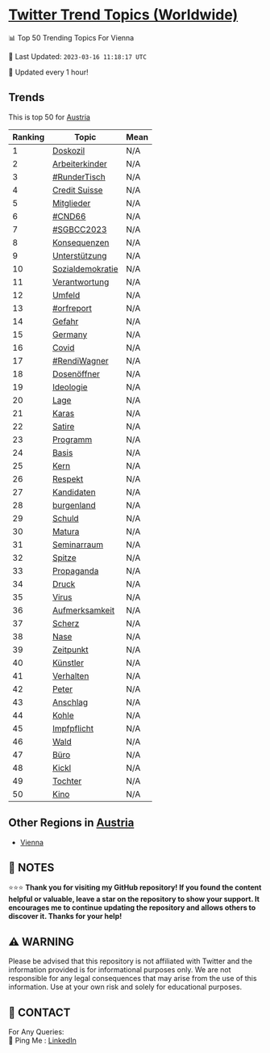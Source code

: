 [Twitter Trend Topics (Worldwide)](https://github.com/ErcinDedeoglu/Twitter-Trend-Topics)
==========


📊 Top 50 Trending Topics For Vienna

📆 Last Updated: `2023-03-16 11:18:17 UTC`

🔧 Updated every 1 hour!


## Trends

This is top 50 for [Austria](</Austria>)

| Ranking | Topic | Mean |
| ------- | ------------ | ------------ |
| 1 | [Doskozil](http://twitter.com/search?q=Doskozil) | N/A |
| 2 | [Arbeiterkinder](http://twitter.com/search?q=Arbeiterkinder) | N/A |
| 3 | [#RunderTisch](http://twitter.com/search?q=%23RunderTisch) | N/A |
| 4 | [Credit Suisse](http://twitter.com/search?q=Credit+Suisse) | N/A |
| 5 | [Mitglieder](http://twitter.com/search?q=Mitglieder) | N/A |
| 6 | [#CND66](http://twitter.com/search?q=%23CND66) | N/A |
| 7 | [#SGBCC2023](http://twitter.com/search?q=%23SGBCC2023) | N/A |
| 8 | [Konsequenzen](http://twitter.com/search?q=Konsequenzen) | N/A |
| 9 | [Unterstützung](http://twitter.com/search?q=Unterst%c3%bctzung) | N/A |
| 10 | [Sozialdemokratie](http://twitter.com/search?q=Sozialdemokratie) | N/A |
| 11 | [Verantwortung](http://twitter.com/search?q=Verantwortung) | N/A |
| 12 | [Umfeld](http://twitter.com/search?q=Umfeld) | N/A |
| 13 | [#orfreport](http://twitter.com/search?q=%23orfreport) | N/A |
| 14 | [Gefahr](http://twitter.com/search?q=Gefahr) | N/A |
| 15 | [Germany](http://twitter.com/search?q=Germany) | N/A |
| 16 | [Covid](http://twitter.com/search?q=Covid) | N/A |
| 17 | [#RendiWagner](http://twitter.com/search?q=%23RendiWagner) | N/A |
| 18 | [Dosenöffner](http://twitter.com/search?q=Dosen%c3%b6ffner) | N/A |
| 19 | [Ideologie](http://twitter.com/search?q=Ideologie) | N/A |
| 20 | [Lage](http://twitter.com/search?q=Lage) | N/A |
| 21 | [Karas](http://twitter.com/search?q=Karas) | N/A |
| 22 | [Satire](http://twitter.com/search?q=Satire) | N/A |
| 23 | [Programm](http://twitter.com/search?q=Programm) | N/A |
| 24 | [Basis](http://twitter.com/search?q=Basis) | N/A |
| 25 | [Kern](http://twitter.com/search?q=Kern) | N/A |
| 26 | [Respekt](http://twitter.com/search?q=Respekt) | N/A |
| 27 | [Kandidaten](http://twitter.com/search?q=Kandidaten) | N/A |
| 28 | [burgenland](http://twitter.com/search?q=burgenland) | N/A |
| 29 | [Schuld](http://twitter.com/search?q=Schuld) | N/A |
| 30 | [Matura](http://twitter.com/search?q=Matura) | N/A |
| 31 | [Seminarraum](http://twitter.com/search?q=Seminarraum) | N/A |
| 32 | [Spitze](http://twitter.com/search?q=Spitze) | N/A |
| 33 | [Propaganda](http://twitter.com/search?q=Propaganda) | N/A |
| 34 | [Druck](http://twitter.com/search?q=Druck) | N/A |
| 35 | [Virus](http://twitter.com/search?q=Virus) | N/A |
| 36 | [Aufmerksamkeit](http://twitter.com/search?q=Aufmerksamkeit) | N/A |
| 37 | [Scherz](http://twitter.com/search?q=Scherz) | N/A |
| 38 | [Nase](http://twitter.com/search?q=Nase) | N/A |
| 39 | [Zeitpunkt](http://twitter.com/search?q=Zeitpunkt) | N/A |
| 40 | [Künstler](http://twitter.com/search?q=K%c3%bcnstler) | N/A |
| 41 | [Verhalten](http://twitter.com/search?q=Verhalten) | N/A |
| 42 | [Peter](http://twitter.com/search?q=Peter) | N/A |
| 43 | [Anschlag](http://twitter.com/search?q=Anschlag) | N/A |
| 44 | [Kohle](http://twitter.com/search?q=Kohle) | N/A |
| 45 | [Impfpflicht](http://twitter.com/search?q=Impfpflicht) | N/A |
| 46 | [Wald](http://twitter.com/search?q=Wald) | N/A |
| 47 | [Büro](http://twitter.com/search?q=B%c3%bcro) | N/A |
| 48 | [Kickl](http://twitter.com/search?q=Kickl) | N/A |
| 49 | [Tochter](http://twitter.com/search?q=Tochter) | N/A |
| 50 | [Kino](http://twitter.com/search?q=Kino) | N/A |



## Other Regions in [Austria](</Austria>)

* [Vienna](</Austria/Vienna.md>)



## 📝 NOTES

⭐⭐⭐ **Thank you for visiting my GitHub repository! If you found the content helpful or valuable, leave a star on the repository to show your support. It encourages me to continue updating the repository and allows others to discover it. Thanks for your help!**


## ⚠️ WARNING

Please be advised that this repository is not affiliated with Twitter and the information provided is for informational purposes only. We are not responsible for any legal consequences that may arise from the use of this information. Use at your own risk and solely for educational purposes.


## 📨 CONTACT

 For Any Queries:  
            🏓 Ping Me : [LinkedIn](https://www.linkedin.com/in/ercindedeoglu/)
